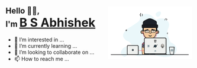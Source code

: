 <section id="introduction">
  <img align="right" alt="GIF" width="45%" src="https://github.com/Abhishekbestha/Abhishekbestha/blob/works/Myself.gif" />
  <h1>Hello 👋🏻,<br>I'm 
  <a style="font-size: 2rem;" href="https://bsabhishek.site">B S Abhishek</a>
  </h1>
</section>

- 👀 I’m interested in ...
- 🌱 I’m currently learning ...
- 💞️ I’m looking to collaborate on ...
- 📫 How to reach me ...

<!---
Abhishekbestha/Abhishekbestha is a ✨ special ✨ repository because its `README.md` (this file) appears on your GitHub profile.
You can click the Preview link to take a look at your changes.
--->
